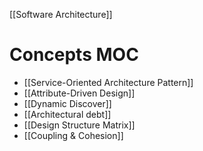 [[Software Architecture]]

# Concepts MOC
- [[Service-Oriented Architecture Pattern]]
- [[Attribute-Driven Design]]
- [[Dynamic Discover]]
- [[Architectural debt]]
- [[Design Structure Matrix]]
- [[Coupling & Cohesion]]